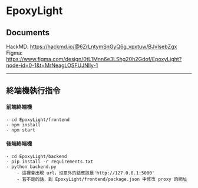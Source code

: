 # EpoxyLight

## Documents
HackMD: https://hackmd.io/@6ZrLntymSnGyQ6g_vpxtuw/BJvIsebZgx 
Figma: https://www.figma.com/design/0tL1Mnn6e3LShg20h2Gdof/EpoxyLight?node-id=0-1&t=MrNeagLOSFUJNlly-1 

---

## 終端機執行指令

#### 前端終端機
```
- cd EpoxyLight/frontend
- npm install
- npm start
```

#### 後端終端機
```
- cd EpoxyLight/backend
- pip install -r requirements.txt
- python backend.py
    - 這裡會出現 url，沒意外的話應該是'http://127.0.0.1:5000'
    - 若不是的話，到 EpoxyLight/frontend/package.json 中修改 proxy 的網址
```